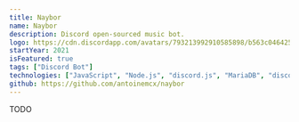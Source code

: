 ```yaml
---
title: Naybor
name: Naybor
description: Discord open-sourced music bot.
logo: https://cdn.discordapp.com/avatars/793213992910585898/b563c0464256bdbf72a4751363f48f07.webp?size=1024
startYear: 2021
isFeatured: true
tags: ["Discord Bot"]
technologies: ["JavaScript", "Node.js", "discord.js", "MariaDB", "discord-player"]
github: https://github.com/antoinemcx/naybor
---
```


TODO
